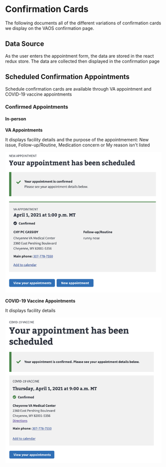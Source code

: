 # Confirmation Cards
The following documents all of the different variations of confirmation cards we display on the VAOS confirmation page.

## Data Source
As the user enters the appointment form, the data are stored in the react redux store. The data are collected then displayed in the confirmation page

## Scheduled Confirmation Appointments
Schedule confirmation cards are available through VA appointment and COVID-19 vaccine appointments

### Confirmed Appointments

#### In-person 

**VA Appointments**

It displays facility details and the purpose of the appointmement: New issue, Follow-up/Routine, Medication concern or My reason isn't listed

![confirmed-va](confirmation-cards/confirmation-scheduled-va.png)


**COVID-19 Vaccine Appointments**

It displays facility details

![confirmed-expresscare](confirmation-cards/confirmation-scheduled-express-care.png)
